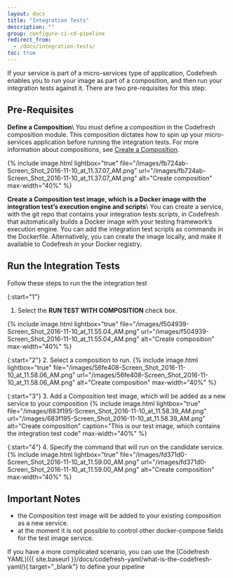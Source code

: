 ```yaml
---
layout: docs
title: "Integration Tests"
description: ""
group: configure-ci-cd-pipeline
redirect_from:
  - /docs/integration-tests/
toc: true
---
```

If your service is part of a micro-services type of application, Codefresh enables you to run your image as part of a composition, and then run your integration tests against it. There are two pre-requisites for this step:

## Pre-Requisites
**Define a Composition**\\
You must define a composition in the Codefresh composition module. This composition dictates how to spin up your micro-services application before running the integration tests. For more information about compositions, see [Create a Composition](https://docs.codefresh.io/docs/create-composition).

{% include image.html lightbox="true" file="/images/fb724ab-Screen_Shot_2016-11-10_at_11.37.07_AM.png" url="/images/fb724ab-Screen_Shot_2016-11-10_at_11.37.07_AM.png" alt="Create composition" max-width="40%" %}

**Create a Composition test image, which is a Docker image with the integration test’s execution engine and scripts**\\
You can create a service, with the git repo that contains your integration tests scripts, in Codefresh that automatically builds a Docker image with your testing framework’s execution engine.  You can add the integration test scripts as commands in the Dockerfile. Alternatively, you can create the image locally, and make it available to Codefresh in your Docker registry.
 
## Run the Integration Tests

Follow these steps to run the the integration test

{:start="1"}
1. Select the **RUN TEST WITH COMPOSITION** check box.

{% include image.html lightbox="true" file="/images/f504939-Screen_Shot_2016-11-10_at_11.55.04_AM.png" url="/images/f504939-Screen_Shot_2016-11-10_at_11.55.04_AM.png" alt="Create composition" max-width="40%" %}

{:start="2"}
2. Select a composition to run.
{% include image.html lightbox="true" file="/images/56fe408-Screen_Shot_2016-11-10_at_11.58.06_AM.png" url="/images/56fe408-Screen_Shot_2016-11-10_at_11.58.06_AM.png" alt="Create composition" max-width="40%" %}

{:start="3"}
3. Add a Composition test image, which will be added as a new service to your composition 
{% include image.html lightbox="true" file="/images/683f195-Screen_Shot_2016-11-10_at_11.58.39_AM.png" url="/images/683f195-Screen_Shot_2016-11-10_at_11.58.39_AM.png" alt="Create composition" caption="This is our test image, which contains the integration test code" max-width="40%" %}

{:start="4"}
4. Specify the command that will run on the candidate service.
{% include image.html lightbox="true" file="/images/fd371d0-Screen_Shot_2016-11-10_at_11.59.00_AM.png" url="/images/fd371d0-Screen_Shot_2016-11-10_at_11.59.00_AM.png" alt="Create composition" max-width="40%" %} 

## Important Notes

* the Composition test image will be added to your existing composition as a new service. 
* at the moment it is not possible to control other docker-compose fields for the test image service.

<div class="bd-callout bd-callout-info" markdown="1">
If you have a more complicated scenario, you can use the [Codefresh YAML]({{ site.baseurl }}/docs/codefresh-yaml/what-is-the-codefresh-yaml/){:target="_blank"} to define your pipeline
</div>

